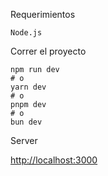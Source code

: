 Requerimientos

```
Node.js
```

Correr el proyecto

```bash, zsh, cmd
npm run dev
# o
yarn dev
# o
pnpm dev
# o
bun dev
```

Server

[http://localhost:3000](http://localhost:3000)
